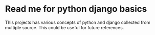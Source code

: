 # Read me for python django basics

This projects has various concepts of python and django collected from multiple source. This could be useful for future references.